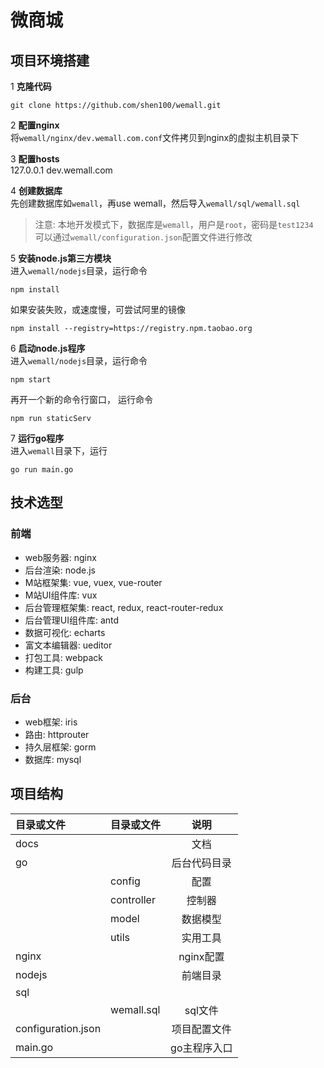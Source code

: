 # 微商城

## 项目环境搭建
1 **克隆代码**

```
git clone https://github.com/shen100/wemall.git
``` 

2 **配置nginx**  
将`wemall/nginx/dev.wemall.com.conf`文件拷贝到nginx的虚拟主机目录下  

3 **配置hosts**    
127.0.0.1 dev.wemall.com  
 
4 **创建数据库**  
先创建数据库如`wemall`，再use wemall，然后导入`wemall/sql/wemall.sql` 
>注意: 本地开发模式下，数据库是`wemall`，用户是`root`，密码是`test1234`  
>可以通过`wemall/configuration.json`配置文件进行修改  

5 **安装node.js第三方模块**  
进入`wemall/nodejs`目录，运行命令
  
```
npm install
``` 

如果安装失败，或速度慢，可尝试阿里的镜像

```
npm install --registry=https://registry.npm.taobao.org
```

6 **启动node.js程序**  
进入`wemall/nodejs`目录，运行命令

```
npm start
```

再开一个新的命令行窗口， 运行命令

```
npm run staticServ
```

7 **运行go程序**  
进入`wemall`目录下，运行

```
go run main.go
```

## 技术选型
### 前端
* web服务器: nginx
* 后台渲染: node.js
* M站框架集: vue, vuex, vue-router
* M站UI组件库: vux
* 后台管理框架集: react, redux, react-router-redux
* 后台管理UI组件库: antd
* 数据可视化: echarts
* 富文本编辑器: ueditor
* 打包工具: webpack
* 构建工具: gulp  

### 后台
* web框架: iris
* 路由: httprouter
* 持久层框架: gorm
* 数据库: mysql 

## 项目结构
| 目录或文件     |目录或文件| 说明     |  
|:--------|:--------|:-------:|
| docs     |                        |  文档|
| go       |                        |  后台代码目录|
|          | config                 |  配置|
|          | controller             |  控制器|
|          | model                  |  数据模型|
|          | utils                  |  实用工具|
| nginx    |                        |  nginx配置|
| nodejs   |                        |  前端目录|
| sql      |                        |           |
|          | wemall.sql             | sql文件    |
| configuration.json  |             | 项目配置文件 |
| main.go  |                        | go主程序入口|



